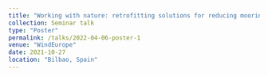 ```yaml
---
title: "Working with nature: retrofitting solutions for reducing mooring line loads. "
collection: Seminar talk
type: "Poster"
permalink: /talks/2022-04-06-poster-1
venue: "WindEurope"
date: 2021-10-27
location: "Bilbao, Spain"
---
```

